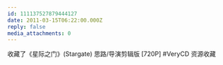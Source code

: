 ```yaml
---
id: 111137527879444127
date: 2011-03-15T06:22:00.000Z
reply: false
media_attachments: 0
---
```


收藏了《星际之门》(Stargate) 思路/导演剪辑版 [720P] #VeryCD 资源收藏 ​​​​

